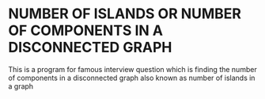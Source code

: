 # NUMBER OF ISLANDS OR NUMBER OF COMPONENTS IN A DISCONNECTED GRAPH

This is a program for famous interview question which is finding the number of components in a disconnected graph also known as number of islands in a graph